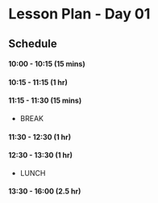 # Lesson Plan - Day 01

## Schedule

#### 10:00 - 10:15 (15 mins)

#### 10:15 - 11:15 (1 hr)

#### 11:15 - 11:30 (15 mins)

- BREAK

#### 11:30 - 12:30 (1 hr)

#### 12:30 - 13:30 (1 hr)

- LUNCH

#### 13:30 - 16:00 (2.5 hr)

